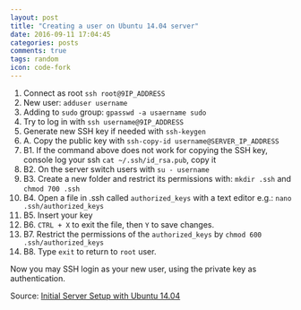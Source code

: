 ```yaml
---
layout: post
title: "Creating a user on Ubuntu 14.04 server"
date: 2016-09-11 17:04:45
categories: posts
comments: true
tags: random
icon: code-fork
---
```

  1. Connect as root `ssh root@9IP_ADDRESS`
  2. New user: `adduser username`
  3. Adding to `sudo` group: `gpasswd -a usaername sudo`
  4. Try to log in with `ssh username@9IP_ADDRESS`
  5. Generate new SSH key if needed with `ssh-keygen`
  6. A. Copy the public key with `ssh-copy-id username@SERVER_IP_ADDRESS`
  7. B1. If the command above does not work for copying the SSH key, console log your ssh `cat ~/.ssh/id_rsa.pub`, copy it
  8. B2. On the server switch users with `su - username`
  9. B3. Create a new folder and restrict its permissions with: `mkdir .ssh` and `chmod 700 .ssh`
  10. B4. Open a file in .ssh called `authorized_keys` with a text editor e.g.: `nano .ssh/authorized_keys`
  11. B5. Insert your key
  12. B6. `CTRL + X` to exit the file, then `Y` to save changes.
  13. B7. Restrict the permissions of the `authorized_keys` by `chmod 600 .ssh/authorized_keys`
  14. B8. Type `exit` to return to `root` user.

Now you may SSH login as your new user, using the private key as authentication.

Source: [Initial Server Setup with Ubuntu 14.04](https://www.digitalocean.com/community/tutorials/initial-server-setup-with-ubuntu-14-04)